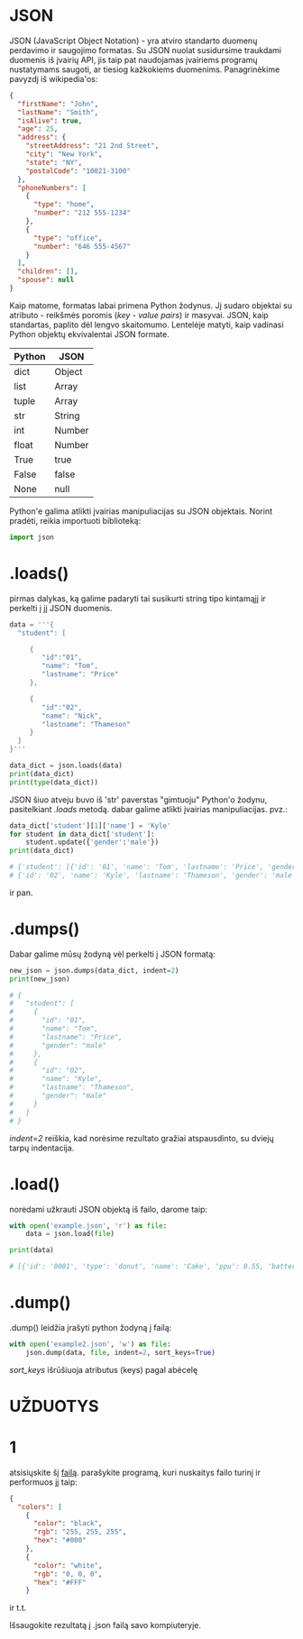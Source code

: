 # JSON

JSON (JavaScript Object Notation) - yra atviro standarto duomenų perdavimo ir saugojimo formatas.
Su JSON nuolat susidursime traukdami duomenis iš įvairių API, jis taip pat naudojamas įvairiems programų nustatymams 
saugoti, ar tiesiog kažkokiems duomenims. 
Panagrinėkime pavyzdį iš wikipedia'os:

```json
{
  "firstName": "John",
  "lastName": "Smith",
  "isAlive": true,
  "age": 25,
  "address": {
    "streetAddress": "21 2nd Street",
    "city": "New York",
    "state": "NY",
    "postalCode": "10021-3100"
  },
  "phoneNumbers": [
    {
      "type": "home",
      "number": "212 555-1234"
    },
    {
      "type": "office",
      "number": "646 555-4567"
    }
  ],
  "children": [],
  "spouse": null
}
```
Kaip matome, formatas labai primena Python žodynus. 
Jį sudaro objektai su atributo - reikšmės poromis (*key - value pairs*) ir masyvai. 
JSON, kaip standartas, paplito dėl lengvo skaitomumo.
Lentelėje matyti, kaip vadinasi Python objektų ekvivalentai JSON formate.

|Python|JSON|
|--- |--- |
|dict|Object|
|list|Array|
|tuple|Array|
|str|String|
|int|Number|
|float|Number|
|True|true|
|False|false|
|None|null|


Python'e galima atlikti įvairias manipuliacijas su JSON objektais. 
Norint pradėti, reikia importuoti biblioteką:

```python
import json
```

# .loads()
pirmas dalykas, ką galime padaryti tai susikurti string tipo kintamąjį ir perkelti į jį JSON duomenis.

```python
data = '''{
  "student": [ 

     { 
        "id":"01", 
        "name": "Tom", 
        "lastname": "Price" 
     }, 

     { 
        "id":"02", 
        "name": "Nick", 
        "lastname": "Thameson" 
     } 
  ]   
}'''

data_dict = json.loads(data)
print(data_dict)
print(type(data_dict))
```
JSON šiuo atveju buvo iš 'str' paverstas "gimtuoju" Python'o žodynu, pasitelkiant *.loads* metodą.
dabar galime atlikti įvairias manipuliacijas. pvz.:
```python
data_dict['student'][1]['name'] = 'Kyle'
for student in data_dict['student']:
    student.update({'gender':'male'})
print(data_dict)

# {'student': [{'id': '01', 'name': 'Tom', 'lastname': 'Price', 'gender': 'male'}, 
# {'id': '02', 'name': 'Kyle', 'lastname': 'Thameson', 'gender': 'male'}]}
```
ir pan.

# .dumps()

Dabar galime mūsų žodyną vėl perkelti į JSON formatą:

```python
new_json = json.dumps(data_dict, indent=2)
print(new_json)

# {
#   "student": [
#     {
#       "id": "01",
#       "name": "Tom",
#       "lastname": "Price",
#       "gender": "male"
#     },
#     {
#       "id": "02",
#       "name": "Kyle",
#       "lastname": "Thameson",
#       "gender": "male"
#     }
#   ]
# }
```

*indent=2* reiškia, kad norėsime rezultato gražiai atspausdinto, su dviejų tarpų indentacija.

# .load()

norėdami užkrauti JSON objektą iš failo, darome taip:
```python
with open('example.json', 'r') as file:
    data = json.load(file)

print(data)

# [{'id': '0001', 'type': 'donut', 'name': 'Cake', 'ppu': 0.55, 'batters': {'batter': [{'id': '1001', 'type': 'Regular'}, {'id': '1002', 'type': 'Chocolate'}, {'id': '1003', 'type': 'Blueberry'}, {'id': '1004', 'type': "Devil's Food"}]}, 'topping': [{'id': '5001', 'type': 'None'}, {'id': '5002', 'type': 'Glazed'}, {'id': '5005', 'type': 'Sugar'}, {'id': '5007', 'type': 'Powdered Sugar'}, {'id': '5006', 'type': 'Chocolate with Sprinkles'}, {'id': '5003', 'type': 'Chocolate'}, {'id': '5004', 'type': 'Maple'}]}, {'id': '0002', 'type': 'donut', 'name': 'Raised', 'ppu': 0.55, 'batters': {'batter': [{'id': '1001', 'type': 'Regular'}]}, 'topping': [{'id': '5001', 'type': 'None'}, {'id': '5002', 'type': 'Glazed'}, {'id': '5005', 'type': 'Sugar'}, {'id': '5003', 'type': 'Chocolate'}, {'id': '5004', 'type': 'Maple'}]}, {'id': '0003', 'type': 'donut', 'name': 'Old Fashioned', 'ppu': 0.55, 'batters': {'batter': [{'id': '1001', 'type': 'Regular'}, {'id': '1002', 'type': 'Chocolate'}]}, 'topping': [{'id': '5001', 'type': 'None'}, {'id': '5002', 'type': 'Glazed'}, {'id': '5003', 'type': 'Chocolate'}, {'id': '5004', 'type': 'Maple'}]}]
```

# .dump()

.dump() leidžia įrašyti python žodyną į failą:
```python
with open('example2.json', 'w') as file:
    json.dump(data, file, indent=2, sort_keys=True)
```
*sort_keys* išrūšiuoja atributus (keys) pagal abėcelę


# UŽDUOTYS

# 1

atsisiųskite šį [failą](https://github.com/robotautas/kursas/blob/master/requests/uzduotis.json). parašykite programą, kuri nuskaitys failo turinį ir performuos jį taip:


```json
{
  "colors": [
    {
      "color": "black",
      "rgb": "255, 255, 255",
      "hex": "#000"
    },
    {
      "color": "white",
      "rgb": "0, 0, 0",
      "hex": "#FFF"
    }
```
ir t.t.
    
Išsaugokite rezultatą į .json failą savo kompiuteryje.

